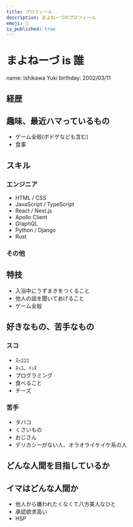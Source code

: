 ```yaml
---
title: プロフィール
description: まよねーづのプロフィール
emoji: 🧬
is_published: true
---
```


# まよねーづ is 誰

name: Ishikawa Yuki
birthday: 2002/03/11

## 経歴

## 趣味、最近ハマっているもの

- ゲーム全般(ボドゲなども含む)
- 食事

## スキル

### エンジニア

- HTML / CSS
- JavaScript / TypeScript
- React / Next.js
- Apollo Client
- GraphQL
- Python / Django
- Rust

### その他

## 特技

- 入浴中にうずまきをつくること
- 他人の話を聞いてあげること
- ゲーム全般

## 好きなもの、苦手なもの

### スコ

- ｽｯｺｺｺ
- ﾈｯｺ、ｲｯﾇ
- プログラミング
- 食べること
- チーズ

### 苦手

- タバコ
- くさいもの
- おじさん
- デリカシーがない人、オラオライケイケ系の人

## どんな人間を目指しているか

## イマはどんな人間か

- 他人から嫌われたくなくて八方美人なひと
- 承認欲求高い
- HSP
